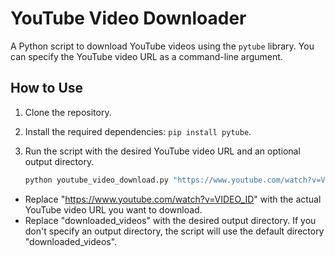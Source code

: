 # YouTube Video Downloader

A Python script to download YouTube videos using the `pytube` library. You can specify the YouTube video URL as a command-line argument.

## How to Use

1. Clone the repository.
2. Install the required dependencies: `pip install pytube`.
3. Run the script with the desired YouTube video URL and an optional output directory.

   ```bash
   python youtube_video_download.py "https://www.youtube.com/watch?v=VIDEO_ID" --output downloaded_videos
    ```
- Replace "https://www.youtube.com/watch?v=VIDEO_ID" with the actual YouTube video URL you want to download.
- Replace "downloaded_videos" with the desired output directory. If you don't specify an output directory, the script will use the default directory "downloaded_videos".
